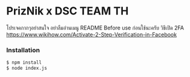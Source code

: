 # PrizNik x DSC TEAM TH
โปรเจคกากๆอย่าสนใจ
อย่าลืมอ่านเมนู README Before use ก่อนใช้นะครับ
วิธีเปิด 2FA
https://www.wikihow.com/Activate-2-Step-Verification-in-Facebook

### Installation
```sh
$ npm install
$ node index.js
```

